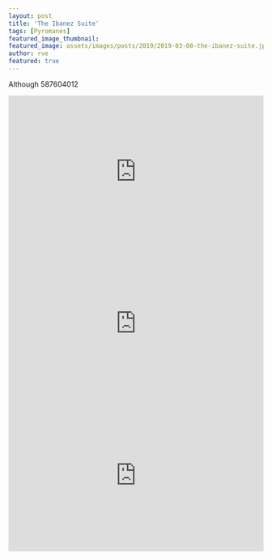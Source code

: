 ```yaml
---
layout: post
title: 'The Ibanez Suite'
tags: [Pyromanes]
featured_image_thumbnail:
featured_image: assets/images/posts/2019/2019-03-08-the-ibanez-suite.jpeg
author: rve
featured: true
---
```


Although 587604012

<iframe width="100%" height="300" scrolling="no" frameborder="no" allow="autoplay" src="https://w.soundcloud.com/player/?url=https%3A//api.soundcloud.com/tracks/587593596&color=%2340e0d0&auto_play=false&hide_related=true&show_comments=true&show_user=true&show_reposts=false&show_teaser=true&visual=true"></iframe>

<iframe width="100%" height="300" scrolling="no" frameborder="no" allow="autoplay" src="https://w.soundcloud.com/player/?url=https%3A//api.soundcloud.com/tracks/587604012&color=%2340e0d0&auto_play=false&hide_related=true&show_comments=true&show_user=true&show_reposts=false&show_teaser=true&visual=true"></iframe>

<iframe width="100%" height="300" scrolling="no" frameborder="no" allow="autoplay" src="https://w.soundcloud.com/player/?url=https%3A//api.soundcloud.com/tracks/587606211&color=%2340e0d0&auto_play=false&hide_related=true&show_comments=true&show_user=true&show_reposts=false&show_teaser=true&visual=true"></iframe>
